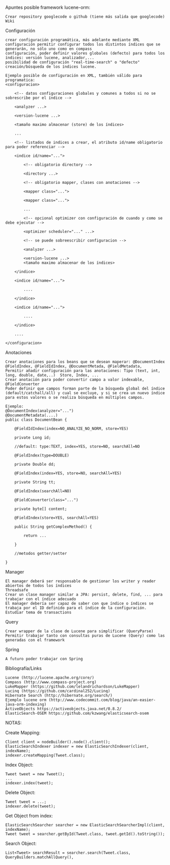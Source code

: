Apuntes posible framework lucene-orm:

    Crear repository googlecode o github (tiene más salida que googlecode)
    Wiki

Configuración

    crear configuración programática, más adelante mediante XML
    configuración permitir configurar todos los distintos índices que se generarán, no sólo uno como en compass
    configuración, poder definir valores globales (defecto) para todos los índices: versión lucene, analizador,...
    posibilidad de configuración "real-time-search" o "defecto" creación/búsqueda de los índices lucene.

    Ejemplo posible de configuración en XML, también válido para programatica:
    <configuracion>

        <!-- datos configuraciones globales y comunes a todos si no se sobrescribe por el índice -->

        <analyzer ...>

        <version-lucene ...>

        <tamaño maximo almacenar (store) de los índices>

        ...

        <!-- listados de indices a crear, el atributo id/name obligatorio para poder referenciar -->

        <indice id/name="...">

            <!-- obligatorio directory -->

            <directory ...>

            <!-- obligatorio mapper, clases con anotaciones -->

            <mapper class="...">

            <mapper class="...">

            ...

            <!-- opcional optimizer con configuración de cuando y como se debe ejecutar -->

            <optimizer scheduler="..." ...>

            <!-- se puede sobreescribir configuracion -->

            <analyzer ...>

            <version-lucene ...>
            <tamaño maximo almacenar de los índices>

        </indice>

        <indice id/name="...">

            ....

        </indice>

        <indice id/name="...">

            ....

        </indice>

        ....

    </configuracion>

Anotaciones

    Crear anotaciones para los beans que se desean maperar: @DocumentIndex @FieldIndex, @FieldIdIndex, @DocumentMetada, @FieldMetadata, 
    Permitir añadir configuración para las anotaciones: Tipo (text, int, long, double, date,..)  Store, Index, ...
    Crear anotación para poder convertir campo a valor indexable, @FieldConverter
    Poder definir que campos forman parte de la búsqueda global del índice (default/catchall/all) y cual se excluye, y si se crea un nuevo índice para estos valores o se realiza búsqueda en múltiples campos.

    Ejemplo:
    @DocumentIndex(analyzer="...")
    @DocumentMetadata(....)
    public class DocumentBean {

        @FieldIdIndex(index=NO_ANALYZE_NO_NORM, store=YES)

        private Long id;

        //default: type:TEXT, index=YES, store=NO, searchAll=NO

        @FieldIndex(type=DOUBLE)

        private Double dd;

        @FieldIndex(index=YES, store=NO, searchAll=YES)

        private String tt;

        @FieldIndex(searchAll=NO)

        @FieldConverter(class="...")

        private byte[] content;

        @FieldIndex(store=YES, searchAll=YES)

        public String getComplexMethod() {

            return ...

        }

        //metodos getter/setter

    }

Manager

    El manager deberá ser responsable de gestionar los writer y reader abiertos de todos los índices
    Threadsafe
    Crear un clase manager similar a JPA: persist, delete, find, ... para trabajar con el índice adecuado
    El manager debería ser capaz de saber con que índice o índices se trabaja por el ID definido para el índice de la configuración.
    Estudiar tema de transactions

Query

    Crear wrapper de la clase de Lucene para simplificar (QueryParse)
    Permitir trabajar tanto con consultas puras de Lucene (Query) como las generadas con el framework

Spring

    A futuro poder trabajar con Spring

Bibliografía/Links

    Lucene (http://lucene.apache.org/core/)
    Compass (http://www.compass-project.org)
    LukeMapper (https://github.com/lelandrichardson/LukeMapper)
    Lucinq (https://github.com/cardinal252/Lucinq)
    Hibernate Search (http://hibernate.org/search/)
    Ejemplo lucene orm (http://www.codecommit.com/blog/java/an-easier-java-orm-indexing)
    ActiveObjects https://activeobjects.java.net/0.8.2/
    ElasticSearch-OSEM https://github.com/kzwang/elasticsearch-osem


NOTAS:

Create Mapping:

    Client client = nodeBuilder().node().client();
    ElasticSearchIndexer indexer = new ElasticSearchIndexer(client, indexName);
    indexer.createMapping(Tweet.class);

Index Object:

    Tweet tweet = new Tweet();
    ...
    indexer.index(tweet);

Delete Object:

    Tweet tweet = ...;
    indexer.delete(tweet);

Get Object from index:

    ElasticSearchSearcher searcher = new ElasticSearchSearcherImpl(client, indexName);
    Tweet tweet = searcher.getById(Tweet.class, tweet.getId().toString());

Search Object:

    List<Tweet> searchResult = searcher.search(Tweet.class, QueryBuilders.matchAllQuery(),

